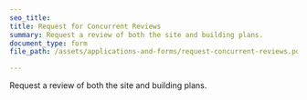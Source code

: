 ```yaml
---
seo_title: 
title: Request for Concurrent Reviews
summary: Request a review of both the site and building plans.
document_type: form
file_path: /assets/applications-and-forms/request-concurrent-reviews.pdf

---
```

Request a review of both the site and building plans.
